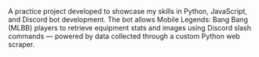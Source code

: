 A practice project developed to showcase my skills in Python, JavaScript, and Discord bot development.
The bot allows Mobile Legends: Bang Bang (MLBB) players to retrieve equipment stats and images using Discord slash commands — powered by data collected through a custom Python web scraper.
